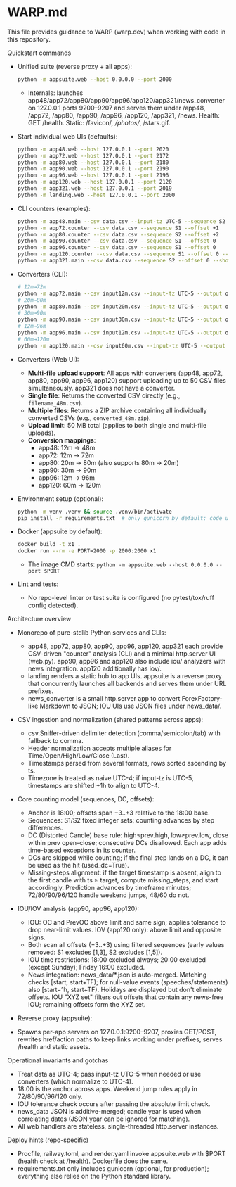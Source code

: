 # WARP.md

This file provides guidance to WARP (warp.dev) when working with code in this repository.

Quickstart commands

- Unified suite (reverse proxy + all apps):
  ```bash path=null start=null
  python -m appsuite.web --host 0.0.0.0 --port 2000
  ```
  - Internals: launches app48/app72/app80/app90/app96/app120/app321/news_converter on 127.0.0.1 ports 9200–9207 and serves them under /app48, /app72, /app80, /app90, /app96, /app120, /app321, /news. Health: GET /health. Static: /favicon/*, /photos/*, /stars.gif.

- Start individual web UIs (defaults):
  ```bash path=null start=null
  python -m app48.web --host 127.0.0.1 --port 2020
  python -m app72.web --host 127.0.0.1 --port 2172
  python -m app80.web --host 127.0.0.1 --port 2180
  python -m app90.web --host 127.0.0.1 --port 2190
  python -m app96.web --host 127.0.0.1 --port 2196
  python -m app120.web --host 127.0.0.1 --port 2120
  python -m app321.web --host 127.0.0.1 --port 2019
  python -m landing.web --host 127.0.0.1 --port 2000
  ```

- CLI counters (examples):
  ```bash path=null start=null
  python -m app48.main --csv data.csv --input-tz UTC-5 --sequence S2 --offset 0 --show-dc
  python -m app72.counter --csv data.csv --sequence S1 --offset +1
  python -m app80.counter --csv data.csv --sequence S2 --offset +2
  python -m app90.counter --csv data.csv --sequence S1 --offset 0
  python -m app96.counter --csv data.csv --sequence S1 --offset 0
  python -m app120.counter --csv data.csv --sequence S1 --offset 0 --predict-next
  python -m app321.main --csv data.csv --sequence S2 --offset 0 --show-dc
  ```

- Converters (CLI):
  ```bash path=null start=null
  # 12m→72m
  python -m app72.main --csv input12m.csv --input-tz UTC-5 --output out72m.csv
  # 20m→80m
  python -m app80.main --csv input20m.csv --input-tz UTC-5 --output out80m.csv
  # 30m→90m
  python -m app90.main --csv input30m.csv --input-tz UTC-5 --output out90m.csv
  # 12m→96m
  python -m app96.main --csv input12m.csv --input-tz UTC-5 --output out96m.csv
  # 60m→120m
  python -m app120.main --csv input60m.csv --input-tz UTC-5 --output out120m.csv
  ```

- Converters (Web UI):
  - **Multi-file upload support**: All apps with converters (app48, app72, app80, app90, app96, app120) support uploading up to 50 CSV files simultaneously. app321 does not have a converter.
  - **Single file**: Returns the converted CSV directly (e.g., `filename_48m.csv`).
  - **Multiple files**: Returns a ZIP archive containing all individually converted CSVs (e.g., `converted_48m.zip`).
  - **Upload limit**: 50 MB total (applies to both single and multi-file uploads).
  - **Conversion mappings**:
    - app48: 12m → 48m
    - app72: 12m → 72m
    - app80: 20m → 80m (also supports 80m → 20m)
    - app90: 30m → 90m
    - app96: 12m → 96m
    - app120: 60m → 120m

- Environment setup (optional):
  ```bash path=null start=null
  python -m venv .venv && source .venv/bin/activate
  pip install -r requirements.txt  # only gunicorn by default; code uses stdlib
  ```

- Docker (appsuite by default):
  ```bash path=null start=null
  docker build -t x1 .
  docker run --rm -e PORT=2000 -p 2000:2000 x1
  ```
  - The image CMD starts: `python -m appsuite.web --host 0.0.0.0 --port $PORT`

- Lint and tests:
  - No repo-level linter or test suite is configured (no pytest/tox/ruff config detected).

Architecture overview

- Monorepo of pure-stdlib Python services and CLIs:
  - app48, app72, app80, app90, app96, app120, app321 each provide CSV-driven "counter" analysis (CLI) and a minimal http.server UI (web.py). app90, app96 and app120 also include iou/ analyzers with news integration. app120 additionally has iov/.
  - landing renders a static hub to app UIs. appsuite is a reverse proxy that concurrently launches all backends and serves them under URL prefixes.
  - news_converter is a small http.server app to convert ForexFactory-like Markdown to JSON; IOU UIs use JSON files under news_data/.

- CSV ingestion and normalization (shared patterns across apps):
  - csv.Sniffer-driven delimiter detection (comma/semicolon/tab) with fallback to comma.
  - Header normalization accepts multiple aliases for Time/Open/High/Low/Close (Last).
  - Timestamps parsed from several formats, rows sorted ascending by ts.
  - Timezone is treated as naive UTC-4; if input-tz is UTC-5, timestamps are shifted +1h to align to UTC-4.

- Core counting model (sequences, DC, offsets):
  - Anchor is 18:00; offsets span −3..+3 relative to the 18:00 base.
  - Sequences: S1/S2 fixed integer sets; counting advances by step differences.
  - DC (Distorted Candle) base rule: high≤prev.high, low≥prev.low, close within prev open–close; consecutive DCs disallowed. Each app adds time-based exceptions in its counter.
  - DCs are skipped while counting; if the final step lands on a DC, it can be used as the hit (used_dc=True).
  - Missing-steps alignment: if the target timestamp is absent, align to the first candle with ts ≥ target, compute missing_steps, and start accordingly. Prediction advances by timeframe minutes; 72/80/90/96/120 handle weekend jumps, 48/60 do not.

- IOU/IOV analysis (app90, app96, app120):
  - IOU: OC and PrevOC above limit and same sign; applies tolerance to drop near-limit values. IOV (app120 only): above limit and opposite signs.
  - Both scan all offsets (−3..+3) using filtered sequences (early values removed: S1 excludes [1,3], S2 excludes [1,5]).
  - IOU time restrictions: 18:00 excluded always; 20:00 excluded (except Sunday); Friday 16:00 excluded.
  - News integration: news_data/*.json is auto-merged. Matching checks [start, start+TF); for null-value events (speeches/statements) also [start−1h, start+TF). Holidays are displayed but don't eliminate offsets. IOU "XYZ set" filters out offsets that contain any news-free IOU; remaining offsets form the XYZ set.

- Reverse proxy (appsuite):
- Spawns per-app servers on 127.0.0.1:9200–9207, proxies GET/POST, rewrites href/action paths to keep links working under prefixes, serves /health and static assets.

Operational invariants and gotchas

- Treat data as UTC-4; pass input-tz UTC-5 when needed or use converters (which normalize to UTC-4).
- 18:00 is the anchor across apps. Weekend jump rules apply in 72/80/90/96/120 only.
- IOU tolerance check occurs after passing the absolute limit check.
- news_data JSON is additive-merged; candle year is used when correlating dates (JSON year can be ignored for matching).
- All web handlers are stateless, single-threaded http.server instances.

Deploy hints (repo-specific)

- Procfile, railway.toml, and render.yaml invoke appsuite.web with $PORT (health check at /health). Dockerfile does the same.
- requirements.txt only includes gunicorn (optional, for production); everything else relies on the Python standard library.
